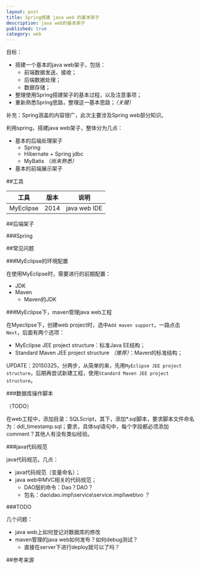 ```yaml
---
layout: post
title: Spring搭建 java web 的基本架子
description: java web的基本架子
published: true
category: web
---
```


目标：

* 搭建一个基本的java web架子，包括：
	* 前端数据发送、接收；
	* 后端数据处理；
	* 数据存储；
* 整理使用Spring搭建架子的基本过程，以及注意事项；
* 重新熟悉Spring思路，整理这一基本思路；*（关键）*

补充：Spring涵盖的内容很广，此次主要涉及Spring web部分知识。



利用spring，搭建java web架子，整体分为几点：

* 基本的后端处理架子
	* Spring
	* Hibernate + Spring jdbc
	* MyBatis *（尚未熟悉）*
* 基本的前端展示架子


##工具

|工具|版本|说明|
|----|----|----|
|MyEclipse| 2014|java web IDE|





##后端架子




###Spring


















##常见问题


###MyEclipse的环境配置

在使用MyEclipse时，需要进行的前期配置：

* JDK
* Maven
	* Maven的JDK

###MyEclipse下，maven管理java web工程

在Myeclipse下，创建web project时，选中`Add maven support`，一路点击`Next`，后面有两个选项：

* MyEclipse JEE project structure：标准Java EE结构；
* Standard Maven JEE project structure *（推荐）*：Maven的标准结构；

UPDATE：20150325，分两步，从简单的来，先用`MyEclipse JEE project structure`，后期再尝试新建工程，使用`Standard Maven JEE project structure`。

###数据库操作脚本

（TODO）

在web工程中，添加目录：SQLScript，其下，添加*.sql脚本，要求脚本文件命名为：ddl_timestamp.sql；要求，具体sql语句中，每个字段都必须添加comment？其他人有没有类似经验。

###java代码规范

java代码规范，几点：

* java代码规范（变量命名）；
* java web中MVC相关的代码规范；
	* DAO层的命令：Dao？DAO？
	* 包名：dao\dao.impl\service\service.impl\web\vo ？



###TODO

几个问题：

* java web上如何登记对数据库的修改
* maven管理的java web如何发布？如何debug测试？
	* 直接在server下进行deploy就可以了吗？










##参考来源











[NingG]:    http://ningg.github.com  "NingG"












